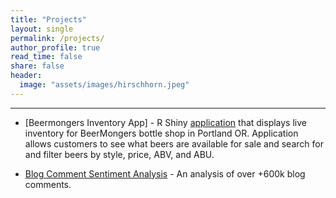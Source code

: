 ```yaml
---
title: "Projects"
layout: single
permalink: /projects/
author_profile: true
read_time: false
share: false
header:
  image: "assets/images/hirschhorn.jpeg"
---
```


****

- [Beermongers Inventory App] - R Shiny [application](https://thebeermongers.shinyapps.io/Bottle_List/) that displays live inventory for BeerMongers bottle shop in Portland OR. Application allows customers to see what beers are available for sale and search for and filter beers by style, price, ABV, and ABU.


- [Blog Comment Sentiment Analysis](https://rsolter.github.io/BWRAO-Comment-Scraper/) - An analysis of over +600k blog comments.
